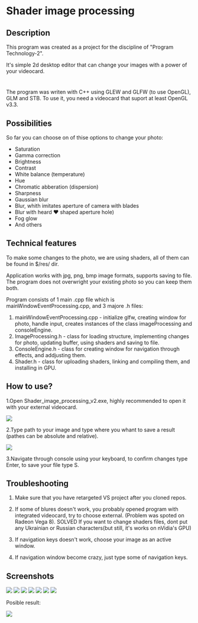 # Shader image processing
## Description
This program was created as a project for the discipline of "Program Technology-2".

It's simple 2d desktop editor that can change your images with a power of your videocard.
#  
The program was writen with C++ using GLEW and GLFW (to use OpenGL), GLM and STB. To use it, you need a videocard that suport at least OpenGL v3.3.
## Possibilities
So far you can choose on of thise options to change your photo:
- Saturation
- Gamma correction
- Brightness
- Contrast
- White balance (temperature)
- Hue
- Chromatic abberation (dispersion)
- Sharpness
- Gaussian blur
- Blur, whith imitates aperture of camera with blades 
- Blur with heard ♥ shaped aperture hole)
- Fog glow
- And others
## Technical features
To make some changes to the photo, we are using shaders, all of them can be found in $/res/ dir.

Application works with jpg, png, bmp image formats, supports saving to file. The program does not overwright your existing photo so you can keep them both. 

Program consists of 1 main .cpp file which is mainWindowEventProcessing.cpp, and 3 majore .h files:
1. mainWindowEventProcessing.cpp - initialize glfw, creating window for photo, handle input, creates instances of the class imageProcessing and consoleEngine.
2. ImageProcessing.h - class for loading structure, implementing changes for photo, updating buffer, using shaders and saving to file.
3. ConsoleEngine.h - class for creating window for navigation through effects, and addjusting them.
4. Shader.h - class for uploading shaders, linking and compiling them, and installing in GPU.

## How to use?
1.Open Shader_image_processing_v2.exe, highly recommended to open it with your external videocard.
          
![](screenshots_new/screenshot1_1.png)
          
2.Type path to your image and type where you whant to save a result (pathes can be absolute and relative).
          
![](screenshots_new/screenshot1_2.png)
          
3.Navigate through console using your keyboard, to confirm changes type Enter, to save your file type S.

## Troubleshooting
1. Make sure that you have retargeted VS project after you cloned repos.

2. If some of blures doesn't work, you probably opened program with integrated videocard, try to choose external. (Problem was spoted on Radeon Vega 8). SOLVED If you want to change shaders files, dont put any Ukrainian or Russian characters(but still, it's works on nVidia's GPU)

3. If navigation keys doesn't work, choose your image as an active window.

4. If navigation window become crazy, just type some of navigation keys.

## Screenshots
![](screenshots_new/screenshot1_3.png)
![](screenshots_new/screenshot1_4.png)
![](screenshots_new/screenshot1_5.png)
![](screenshots_new/screenshot1_6.png)
![](screenshots_new/screenshot1_7.png)
![](screenshots_new/screenshot1_8.png)
![](screenshots_new/screenshot1_9.png)
      
Posible result:

![](screenshots_new/screenshot1_10.png)
